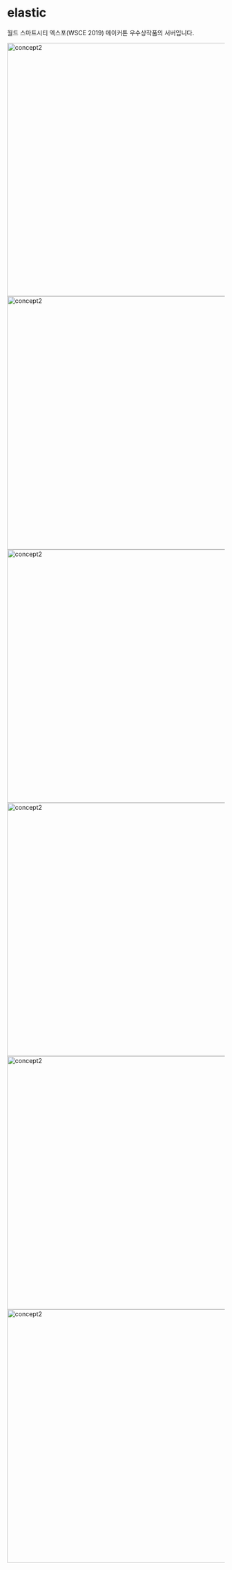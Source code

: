 # elastic
월드 스마트시티 엑스포(WSCE 2019) 메이커톤 우수상작품의 서버입니다.

<img width="586" alt="concept2" src="https://user-images.githubusercontent.com/29095448/65400181-c3062380-ddfb-11e9-98a4-729f44759069.jpg">

<img width="586" alt="concept2" src="https://user-images.githubusercontent.com/29095448/65400161-aa960900-ddfb-11e9-9caf-d5399d5b8241.jpg">

<img width="586" alt="concept2" src="https://user-images.githubusercontent.com/29095448/65400051-09a74e00-ddfb-11e9-86e6-25d7627b9e48.JPG">

<img width="586" alt="concept2" src="https://user-images.githubusercontent.com/29095448/65400048-0613c700-ddfb-11e9-9cdd-a565855a8e0a.PNG">

<img width="586" alt="concept2" src="https://user-images.githubusercontent.com/29095448/65400156-a964dc00-ddfb-11e9-83ee-ea827d9cbd6e.jpg">

<img width="586" alt="concept2" src="https://user-images.githubusercontent.com/29095448/65400164-aec22680-ddfb-11e9-9801-ca0f2ab1e1ed.jpg">
